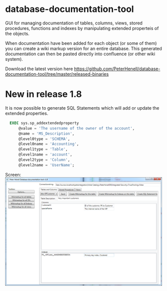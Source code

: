 # database-documentation-tool
GUI for managing documentation of tables, columns, views, stored procedures, functions and indexes by manipulating extended properteis of the objects.

When documentation have been added for each object (or some of them) you can create a wiki markup version for an entire database.
This generated documentation can then be pasted directly into confluence (or other wiki system).

Download the latest version here https://github.com/PeterHenell/database-documentation-tool/tree/master/released-binaries

# New in release 1.8
It is now possible to generate SQL Statements which will add or update the extended properties. 
```SQL
  EXEC sys.sp_addextendedproperty 
      @value = 'The username of the owner of the account', 
      @name = 'MS_Description', 
      @level0type = 'SCHEMA', 
      @level0name = 'Accounting', 
      @level1type = 'Table', 
      @level1name = 'account', 
      @level2type = 'Column', 
      @level2name = 'UserName';
``` 

Screen:
![Editing extended properties of a table](editProperties.png)
